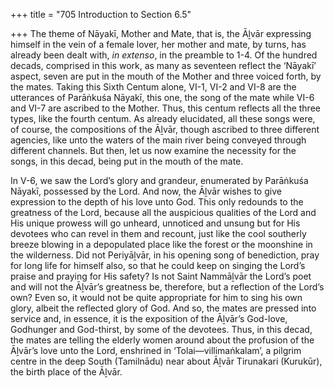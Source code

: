 +++
title = "705 Introduction to Section 6.5"

+++
The theme of Nāyakī, Mother and Mate, that is, the Āḻvār expressing himself in the vein of a female lover, her mother and mate, by turns, has already been dealt with, *in extenso*, in the preamble to 1-4. Of the hundred decads, comprised in this work, as many as seventeen reflect the ‘Nāyakī’ aspect, seven are put in the mouth of the Mother and three voiced forth, by the mates. Taking this Sixth Centum alone, VI-1, VI-2 and VI-8 are the utterances of Parāṅkuśa Nāyakī, this one, the song of the mate while VI-6 and VI-7 are ascribed to the Mother. Thus, this centum reflects all the three types, like the fourth centum. As already elucidated, all these songs were, of course, the compositions of the Āḻvār, though ascribed to three different agencies, like unto the waters of the main river being conveyed through different channels. But then, let us now examine the necessity for the songs, in this decad, being put in the mouth of the mate.

In V-6, we saw the Lord’s glory and grandeur, enumerated by Parāṅkuśa Nāyakī, possessed by the Lord. And now, the Āḻvār wishes to give expression to the depth of his love unto God. This only redounds to the greatness of the Lord, because all the auspicious qualities of the Lord and His unique prowess will go unheard, unnoticed and unsung but for His devotees who can revel in them and recount, just like the cool southerly breeze blowing in a depopulated place like the forest or the moonshine in the wilderness. Did not Periyāḻvār, in his opening song of benediction, pray for long life for himself also, so that he could keep on singing the Lord’s praise and praying for His safety? Is not Saint Nammāḻvār the Lord’s poet and will not the Āḻvār’s greatness be, therefore, but a reflection of the Lord’s own? Even so, it would not be quite appropriate for him to sing his own glory, albeit the reflected glory of God. And so, the mates are pressed into service and, in essence, it is the exposition of the Āḻvār’s God-love, Godhunger and God-thirst, by some of the devotees. Thus, in this decad, the mates are telling the elderly women around about the profusion of the Āḻvār’s love unto the Lord, enshrined in ‘Tolai—villimaṅkalam’, a pilgrim centre in the deep South (Tamilnādu) near about Āḻvār Tirunakari (Kurukūr), the birth place of the Āḻvār.


